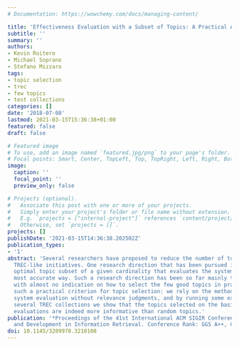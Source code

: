 ```yaml
---
# Documentation: https://wowchemy.com/docs/managing-content/

title: 'Effectiveness Evaluation with a Subset of Topics: A Practical Approach'
subtitle: ''
summary: ''
authors:
- Kevin Roitero
- Michael Soprano
- Stefano Mizzaro
tags:
- topic selection
- trec
- few topics
- test collections
categories: []
date: '2018-07-08'
lastmod: 2021-03-15T15:36:38+01:00
featured: false
draft: false

# Featured image
# To use, add an image named `featured.jpg/png` to your page's folder.
# Focal points: Smart, Center, TopLeft, Top, TopRight, Left, Right, BottomLeft, Bottom, BottomRight.
image:
  caption: ''
  focal_point: ''
  preview_only: false

# Projects (optional).
#   Associate this post with one or more of your projects.
#   Simply enter your project's folder or file name without extension.
#   E.g. `projects = ["internal-project"]` references `content/project/deep-learning/index.md`.
#   Otherwise, set `projects = []`.
projects: []
publishDate: '2021-03-15T14:36:38.202502Z'
publication_types:
- '1'
abstract: 'Several researchers have proposed to reduce the number of topics used in
  TREC-like initiatives. One research direction that has been pursued is what is the
  optimal topic subset of a given cardinality that evaluates the systems/runs in the
  most accurate way. Such a research direction has been so far mainly theoretical,
  with almost no indication on how to select the few good topics in practice. We propose
  such a practical criterion for topic selection: we rely on the methods for automatic
  system evaluation without relevance judgments, and by running some experiments on
  several TREC collections we show that the topics selected on the basis of those
  evaluations are indeed more informative than random topics.'
publication: '*Proceedings of the 41st International ACM SIGIR Conference on Research
  and Development in Information Retrieval. Conference Rank: GGS A++, Core A*'
doi: 10.1145/3209978.3210108
---
```

